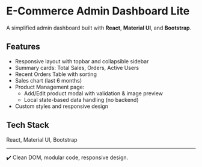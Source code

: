 # E-Commerce Admin Dashboard Lite

A simplified admin dashboard built with **React**, **Material UI**, and **Bootstrap**.

## Features

- Responsive layout with topbar and collapsible sidebar
- Summary cards: Total Sales, Orders, Active Users
- Recent Orders Table with sorting
- Sales chart (last 6 months)
- Product Management page:
  - Add/Edit product modal with validation & image preview
  - Local state-based data handling (no backend)
- Custom styles and responsive design

## Tech Stack

React, Material UI, Bootstrap

---

✔️ Clean DOM, modular code, responsive design.
